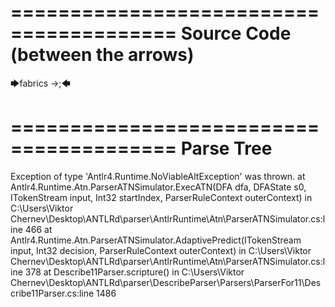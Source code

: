 ========================================
Source Code (between the arrows)
========================================

🡆fabrics <YACUz3H9> ->;🡄

========================================
Parse Tree
========================================

Exception of type 'Antlr4.Runtime.NoViableAltException' was thrown.
   at Antlr4.Runtime.Atn.ParserATNSimulator.ExecATN(DFA dfa, DFAState s0, ITokenStream input, Int32 startIndex, ParserRuleContext outerContext) in C:\Users\Viktor Chernev\Desktop\ANTLRd\parser\AntlrRuntime\Atn\ParserATNSimulator.cs:line 466
   at Antlr4.Runtime.Atn.ParserATNSimulator.AdaptivePredict(ITokenStream input, Int32 decision, ParserRuleContext outerContext) in C:\Users\Viktor Chernev\Desktop\ANTLRd\parser\AntlrRuntime\Atn\ParserATNSimulator.cs:line 378
   at Describe11Parser.scripture() in C:\Users\Viktor Chernev\Desktop\ANTLRd\parser\DescribeParser\Parsers\ParserFor11\Describe11Parser.cs:line 1486